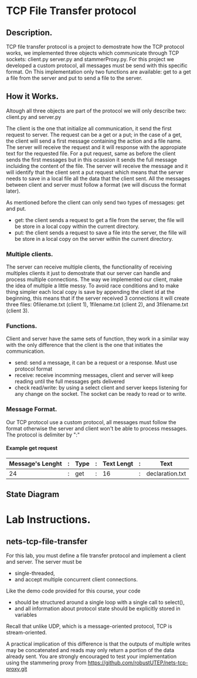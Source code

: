 # TCP File Transfer protocol
## Description.
TCP file transfer protocol is a project to demostrate how the TCP protocol works, we implemented three objects which communicate through TCP sockets: client.py server.py and stammerProxy.py. For this project we developed a custom protocol, all messages must be send with this specific format. On This implementation only two functions are available: get to a get a file from the server and put to send a file to the server. 

## How it Works.
Altough all three objects are part of the protocol we will only describe two: client.py and server.py 

The client is the one that initialize all communication, it send the first request to server. The request can be a get or a put; in the case of a get, the client will send a first message containing the action and a file name. The server will receive the request and it will response with the appropiate text for the requested file. For a put request, same as before the client sends the first messages but in this ocassion it sends the full message incluiding the content of the file. The server will receive the message and it will identify that the client sent a put request which means that the server needs to save in a local file all the data that the client sent. All the messages between client and server must follow a format (we will discuss the format later).

As mentioned before the client can only send two types of messages: get and put. 
* get: the client sends a request to get a file from the server, the file will be store in a local copy within the current directory. 
* put: the client sends a request to save a file into the server, the fille will be store in a local copy on the server within the current directory. 

### Multiple clients.
The server can receive multiple clients, the functionality of receiving multiples clients it just to demostrate that our server can handle and process multiple connections. The way we implemented our client, make the idea of multiple a little messy. To avoid race conditions and to make thing simpler each local copy is save by appending the client id at the beginning, this means that if the server received 3 connections it will create three files: 0filename.txt (client 1), 1filename.txt (client 2), and 3filename.txt (client 3).

### Functions.
Client and server have the same sets of function, they work in a similar way with the only difference that the client is the one that initiates the communication. 

* send: send a message, it can be a request or a response. Must use protocol format
* receive: receive incomming messages, client and server will keep reading until the full messages gets delivered
* check read/write: by using a select client and server keeps listening for any change on the socket. The socket can be ready to read or to write. 

### Message Format. 
Our TCP protocol use a custom protocol, all messages must follow the format otherwise the server and client won't be able to process messages. The protocol is delimiter by ":"

#### Example get request
Message's Lenght | : | Type | : | Text Lengt | : | Text 
---------------- | -- | ---- | ---| ---------- | -- | ----------
24 | : | get | : | 16 | : | declaration.txt




## State Diagram



# Lab Instructions.

## nets-tcp-file-transfer

For this lab, you must define a file transfer protocol and implement a client and server.  The server must be 
* single-threaded, 
* and accept multiple concurrent client connections.   

Like the demo code provided for this course, your code 
* should be structured around a single loop with a single call to select(), 
* and all information about protocol state should be explicitly stored in variables 

Recall that unlike UDP, which is a message-oriented protocol, TCP is stream-oriented.  

A practical implication of this difference is that the outputs of multiple writes may be concatenated and reads may only return a portion of the data already sent.  You are strongly encouraged to test your implementation using the stammering proxy from https://github.com/robustUTEP/nets-tcp-proxy.git

